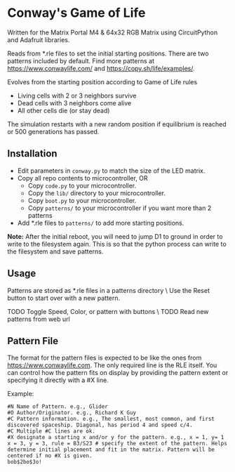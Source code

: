 # Conway's Game of Life

Written for the Matrix Portal M4 & 64x32 RGB Matrix using CircuitPython and Adafruit libraries.

Reads from \*.rle files to set the initial starting positions. There are two patterns included by default. Find more patterns at https://www.conwaylife.com/ and https://copy.sh/life/examples/.

Evolves from the starting position according to Game of Life rules
  - Living cells with 2 or 3 neighbors survive
  - Dead cells with 3 neighbors come alive
  - All other cells die (or stay dead)
 
The simulation restarts with a new random position if equilibrium is reached or 500 generations has passed.

## Installation

  - Edit parameters in `conway.py` to match the size of the LED matrix.
  - Copy all repo contents to microcontroller, OR
	  - Copy `code.py` to your microcontroller.
	  - Copy the `lib/` directory to your microcontroller.
	  - Copy `boot.py` to your microcontroller.
	  - Copy `patterns/` to your microcontroller if you want more than 2 patterns
  - Add \*.rle files to `patterns/` to add more starting positions.

  **Note:** After the initial reboot, you will need to jump D1 to ground in order to write to the filesystem again. This is so that the python process can write to the filesystem and save patterns.

## Usage

Patterns are stored as \*.rle files in a patterns directory \\
Use the Reset button to start over with a new pattern.

TODO Toggle Speed, Color, or pattern with buttons \\
TODO Read new patterns from web url

## Pattern File

The format for the pattern files is expected to be like the ones from https://www.conwaylife.com. The only required line is the RLE itself. You can control how the pattern fits on display by providing the pattern extent or specifying it directly with a #X line.

Example:

    #N Name of Pattern. e.g., Glider
    #O Author/Originator. e.g., Richard K Guy
    #C Pattern information. e.g., The smallest, most common, and first discovered spaceship. Diagonal, has period 4 and speed c/4.
    #C Multiple #C lines are ok.
	#X designate a starting x and/or y for the pattern. e.g., x = 1, y= 1
    x = 3, y = 3, rule = B3/S23 # specify the extent of the pattern. Helps determine initial placement and fit in the matrix. Pattern will be centered if no #X is given.
    bob$2bo$3o!

